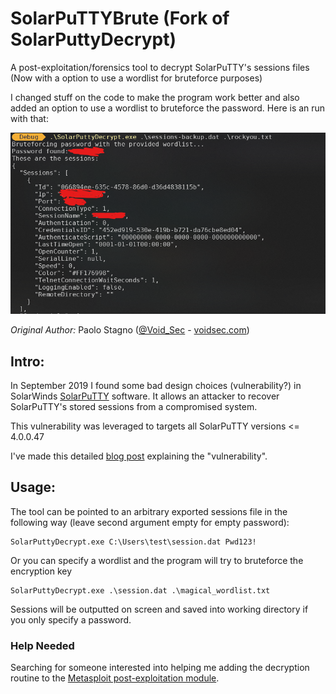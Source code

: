 # SolarPuTTYBrute (Fork of SolarPuttyDecrypt)
A post-exploitation/forensics tool to decrypt SolarPuTTY's sessions files (Now with a option to use a wordlist for bruteforce purposes)

I changed stuff on the code to make the program work better and also added an option to use a wordlist to bruteforce the password. Here is an run with that:

![Bruteforce](/img/test.png)

*Original Author:* Paolo Stagno ([@Void_Sec](https://twitter.com/Void_Sec) - [voidsec.com](https://voidsec.com))

## Intro:

In September 2019 I found some bad design choices (vulnerability?) in SolarWinds [SolarPuTTY](https://www.solarwinds.com/free-tools/solar-putty) software. It allows an attacker to recover SolarPuTTY's stored sessions from a compromised system.

This vulnerability was leveraged to targets all SolarPuTTY versions <= 4.0.0.47

I've made this detailed [blog post](https://voidsec.com/solarputtydecrypt/) explaining the "vulnerability".

## Usage:
The tool can be pointed to an arbitrary exported sessions file in the following way (leave second argument empty for empty password):
```
SolarPuttyDecrypt.exe C:\Users\test\session.dat Pwd123!
```

Or you can specify a wordlist and the program will try to bruteforce the encryption key

```
SolarPuttyDecrypt.exe .\session.dat .\magical_wordlist.txt
```

Sessions will be outputted on screen and saved into working directory if you only specify a password.

### Help Needed

Searching for someone interested into helping me adding the decryption routine to the [Metasploit post-exploitation module](solar_putty.rb).